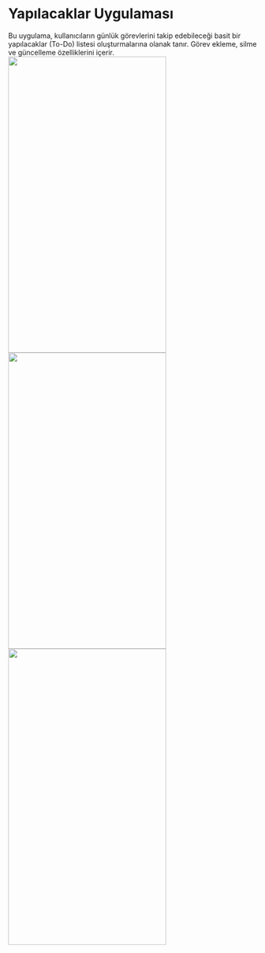 # **Yapılacaklar Uygulaması**
Bu uygulama, kullanıcıların günlük görevlerini takip edebileceği basit bir yapılacaklar (To-Do) listesi 
oluşturmalarına olanak tanır. Görev ekleme, silme ve güncelleme özelliklerini içerir.
<img src="https://github.com/user-attachments/assets/000881dc-53a2-4e72-9191-93c94f88f8ce" width="320" height="600">
<img src="https://github.com/user-attachments/assets/b57a7a58-991a-4270-8663-f96db762b25d" width="320" height="600">
<img src="https://github.com/user-attachments/assets/3ec475e3-982e-407f-a5d9-bfc0aa90cd00" width="320" height="600">

